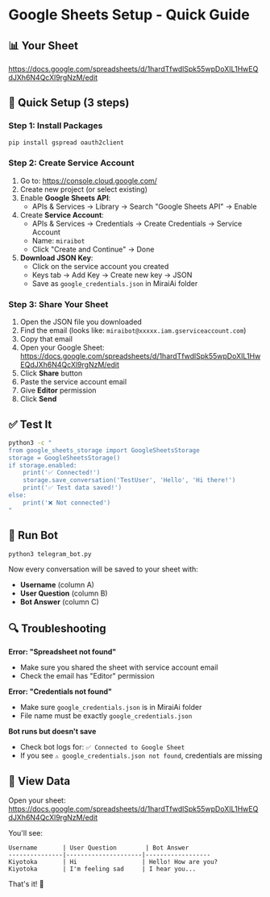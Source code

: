 # Google Sheets Setup - Quick Guide

## 📊 Your Sheet
https://docs.google.com/spreadsheets/d/1hardTfwdlSpk55wpDoXIL1HwEQdJXh6N4QcXl9rgNzM/edit

## 🚀 Quick Setup (3 steps)

### Step 1: Install Packages
```bash
pip install gspread oauth2client
```

### Step 2: Create Service Account

1. Go to: https://console.cloud.google.com/
2. Create new project (or select existing)
3. Enable **Google Sheets API**:
   - APIs & Services → Library → Search "Google Sheets API" → Enable
4. Create **Service Account**:
   - APIs & Services → Credentials → Create Credentials → Service Account
   - Name: `miraibot`
   - Click "Create and Continue" → Done
5. **Download JSON Key**:
   - Click on the service account you created
   - Keys tab → Add Key → Create new key → JSON
   - Save as `google_credentials.json` in MiraiAi folder

### Step 3: Share Your Sheet

1. Open the JSON file you downloaded
2. Find the email (looks like: `miraibot@xxxxx.iam.gserviceaccount.com`)
3. Copy that email
4. Open your Google Sheet: https://docs.google.com/spreadsheets/d/1hardTfwdlSpk55wpDoXIL1HwEQdJXh6N4QcXl9rgNzM/edit
5. Click **Share** button
6. Paste the service account email
7. Give **Editor** permission
8. Click **Send**

## ✅ Test It

```bash
python3 -c "
from google_sheets_storage import GoogleSheetsStorage
storage = GoogleSheetsStorage()
if storage.enabled:
    print('✅ Connected!')
    storage.save_conversation('TestUser', 'Hello', 'Hi there!')
    print('✅ Test data saved!')
else:
    print('❌ Not connected')
"
```

## 🤖 Run Bot

```bash
python3 telegram_bot.py
```

Now every conversation will be saved to your sheet with:
- **Username** (column A)
- **User Question** (column B)  
- **Bot Answer** (column C)

## 🔍 Troubleshooting

**Error: "Spreadsheet not found"**
- Make sure you shared the sheet with service account email
- Check the email has "Editor" permission

**Error: "Credentials not found"**
- Make sure `google_credentials.json` is in MiraiAi folder
- File name must be exactly `google_credentials.json`

**Bot runs but doesn't save**
- Check bot logs for: `✅ Connected to Google Sheet`
- If you see `⚠️ google_credentials.json not found`, credentials are missing

## 📝 View Data

Open your sheet: https://docs.google.com/spreadsheets/d/1hardTfwdlSpk55wpDoXIL1HwEQdJXh6N4QcXl9rgNzM/edit

You'll see:
```
Username       | User Question        | Bot Answer
---------------|---------------------|------------------
Kiyotoka       | Hi                  | Hello! How are you?
Kiyotoka       | I'm feeling sad     | I hear you...
```

That's it! 🎉
